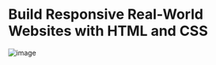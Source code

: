 # Build Responsive Real-World Websites with HTML and CSS
![image](https://user-images.githubusercontent.com/103274587/186225178-23d8213b-d299-4e42-a127-6c154b92f861.png)
